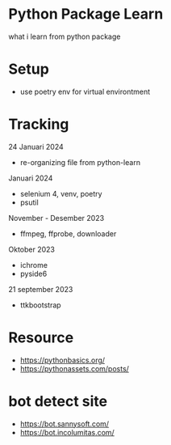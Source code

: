 # Python Package Learn
what i learn from python package

# Setup
- use poetry env for virtual environtment

# Tracking

24 Januari 2024
- re-organizing file from python-learn

Januari 2024
- selenium 4, venv, poetry
- psutil

November - Desember 2023
- ffmpeg, ffprobe, downloader

Oktober 2023
- ichrome
- pyside6

21 september 2023
- ttkbootstrap

# Resource
- https://pythonbasics.org/
- https://pythonassets.com/posts/

# bot detect site
- https://bot.sannysoft.com/
- https://bot.incolumitas.com/
